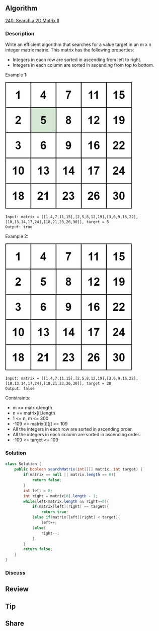 ## Algorithm

[240. Search a 2D Matrix II](https://leetcode.com/problems/search-a-2d-matrix-ii/)

### Description

Write an efficient algorithm that searches for a value target in an m x n integer matrix matrix. This matrix has the following properties:

- Integers in each row are sorted in ascending from left to right.
- Integers in each column are sorted in ascending from top to bottom.


Example 1:

![](assets/20230105-bca5b60a.png)

```
Input: matrix = [[1,4,7,11,15],[2,5,8,12,19],[3,6,9,16,22],[10,13,14,17,24],[18,21,23,26,30]], target = 5
Output: true
```

Example 2:

![](assets/20230105-e3ed3561.png)

```
Input: matrix = [[1,4,7,11,15],[2,5,8,12,19],[3,6,9,16,22],[10,13,14,17,24],[18,21,23,26,30]], target = 20
Output: false
```

Constraints:

- m == matrix.length
- n == matrix[i].length
- 1 <= n, m <= 300
- -109 <= matrix[i][j] <= 109
- All the integers in each row are sorted in ascending order.
- All the integers in each column are sorted in ascending order.
- -109 <= target <= 109

### Solution

```java
class Solution {
    public boolean searchMatrix(int[][] matrix, int target) {
        if(matrix == null || matrix.length == 0){
            return false;
        }
        int left = 0;
        int right = matrix[0].length - 1;
        while(left<matrix.length && right>=0){
            if(matrix[left][right] == target){
                return true;
            }else if(matrix[left][right] < target){
                left++;
            }else{
                right--;
            }
        }
        return false;
    }
}
```

### Discuss

## Review


## Tip


## Share
